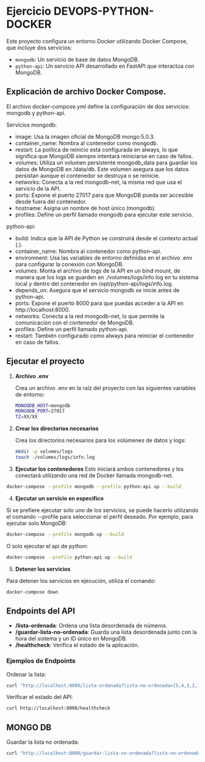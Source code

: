 # Ejercicio DEVOPS-PYTHON-DOCKER

Este proyecto configura un entorno Docker utilizando Docker Compose, que incluye dos servicios:
- `mongodb`: Un servicio de base de datos MongoDB.
- `python-api`: Un servicio API desarrollado en FastAPI que interactúa con MongoDB.

## Explicación de archivo Docker Compose.

El archivo docker-compose.yml define la configuración de dos servicios: mongodb y python-api.

Servicios
mongodb:

- image: Usa la imagen oficial de MongoDB mongo:5.0.3.
- container_name: Nombra al contenedor como mongodb.
- restart: La política de reinicio está configurada en always, lo que significa que  MongoDB siempre intentará reiniciarse en caso de fallos.
- volumes: Utiliza un volumen persistente mongodb_data para guardar los datos de MongoDB en /data/db. Este volumen asegura que los datos persistan aunque el contenedor se destruya o se reinicie.
- networks: Conecta a la red mongodb-net, la misma red que usa el servicio de la API.
- ports: Expone el puerto 27017 para que MongoDB pueda ser accesible desde fuera del contenedor.
- hostname: Asigna un nombre de host único (mongodb).
- profiles: Define un perfil llamado mongodb para ejecutar este servicio.

python-api:

- build: Indica que la API de Python se construirá desde el contexto actual (.).
- container_name: Nombra al contenedor como python-api.
- environment: Usa las variables de entorno definidas en el archivo .env para configurar la conexión con MongoDB.
- volumes: Monta el archivo de logs de la API en un bind mount, de manera que los logs se guarden en ./volumes/logs/info.log en tu sistema local y dentro del contenedor en /opt/python-api/logs/info.log.
- depends_on: Asegura que el servicio mongodb se inicie antes de python-api.
- ports: Expone el puerto 8000 para que puedas acceder a la API en http://localhost:8000.
- networks: Conecta a la red mongodb-net, lo que permite la comunicación con el contenedor de MongoDB.
- profiles: Define un perfil llamado python-api.
- restart: También configurado como always para reiniciar el contenedor en caso de fallos.

## Ejecutar el proyecto

1. **Archivo .env**

   Crea un archivo .env en la raíz del proyecto con las siguientes variables de entorno:

   ```bash
   MONGODB_HOST=mongodb
   MONGODB_PORT=27017
   TZ=XX/XX
   ```

2. **Crear los directorios necesarios**

   Crea los directorios necesarios para los volúmenes de datos y logs:

   ```bash
   mkdir -p volumes/logs
   touch ./volumes/logs/info.log
   ```

3. **Ejecutar los contenedores**
Esto iniciará ambos contenedores y los conectará utilizando una red de Docker llamada mongodb-net.

```bash
docker-compose --profile mongodb --profile python-api up --build
   ```

   4. **Ejecutar un servicio en especifico**

   Si se prefiere ejecutar solo uno de los servicios, se puede hacerlo utilizando el comando --profile para seleccionar el perfil deseado. Por ejemplo, para ejecutar solo MongoDB:

   ```bash
   docker-compose --profile mongodb up --build

   ```
   O solo ejecutar el api de python:

```bash
docker-compose --profile python-api up --build
   ```
   5. **Detener los servicios**

   Para detener los servicios en ejecución, utiliza el comando:

   ```bash
docker-compose down

   ```

   ## Endpoints del API

- **/lista-ordenada**: Ordena una lista desordenada de números.
- **/guardar-lista-no-ordenada**: Guarda una lista desordenada junto con la hora del sistema y un ID único en MongoDB.
- **/healthcheck**: Verifica el estado de la aplicación.
### Ejemplos de Endpoints

Ordenar la lista:

 ```bash
curl "http://localhost:8000/lista-ordenada?lista-no-ordenada=[5,4,3,2,1,]"
  ```

 Verificar el estado del API:

  ```bash
curl http://localhost:8000/healthcheck
  ```

## MONGO DB

Guardar la lista no ordenada:

```bash
curl "http://localhost:8000/guardar-lista-no-ordenada?lista-no-ordenada=%5B4%2C3%2C2%2C1%5D"
  ```


